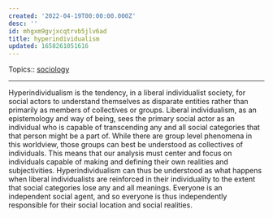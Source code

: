 ```yaml
---
created: '2022-04-19T00:00:00.000Z'
desc: ''
id: mhgxm9gvjxcqtrvb5jlv6ad
title: hyperindividualism
updated: 1658261051616
---
```

   
Topics::  [sociology](../topics/sociology.md)   
   
   
---   
   
Hyperindividualism is the tendency, in a liberal individualist society, for social actors to understand themselves as disparate entities rather than primarily as members of collectives or groups. Liberal individualism, as an epistemology and way of being, sees the primary social actor as an individual who is capable of transcending any and all social categories that that person might be a part of. While there are group level phenomena in this worldview, those groups can best be understood as collectives of individuals. This means that our analysis must center and focus on individuals capable of making and defining their own realities and subjectivities. Hyperindividualism can thus be understood as what happens when liberal individualists are reinforced in their individuality to the extent that social categories lose any and all meanings. Everyone is an independent social agent, and so everyone is thus independently responsible for their social location and social realities.
